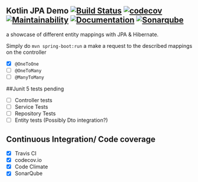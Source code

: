 Kotlin JPA Demo 
[![Build Status](https://travis-ci.com/anyulled/kotlin_spring-boot_jpa.svg?branch=master)](https://travis-ci.com/anyulled/kotlin_spring-boot_jpa)
[![codecov](https://codecov.io/gh/anyulled/kotlin_spring-boot_jpa/branch/master/graph/badge.svg)](https://codecov.io/gh/anyulled/kotlin_spring-boot_jpa)
[![Maintainability](https://api.codeclimate.com/v1/badges/a10d87df5e5803a64feb/maintainability)](https://codeclimate.com/github/anyulled/kotlin_spring-boot_jpa/maintainability)
[![Documentation](https://codedocs.xyz/anyulled/kotlin_spring-boot_jpa.svg)](https://codedocs.xyz/anyulled/kotlin_spring-boot_jpa/)
[![Sonarqube](https://sonarcloud.io/api/project_badges/measure?project=com.anyulled%3Ajpademo&metric=alert_status)](https://sonarcloud.io/dashboard?id=com.anyulled%3Ajpademo)
---

a showcase of different entity mappings with JPA & Hibernate.

Simply do `mvn spring-boot:run` a make a request to the described mappings on the controller

- [x] `@OneToOne`
- [ ] `@OneToMany`
- [ ] `@ManyToMany`

##Junit 5 tests pending
- [ ] Controller tests
- [ ] Service Tests
- [ ] Repository Tests
- [ ] Entity tests (Possibly Dto integration?)

## Continuous Integration/ Code coverage

- [x] Travis CI
- [x] codecov.io
- [x] Code Climate
- [x] SonarQube